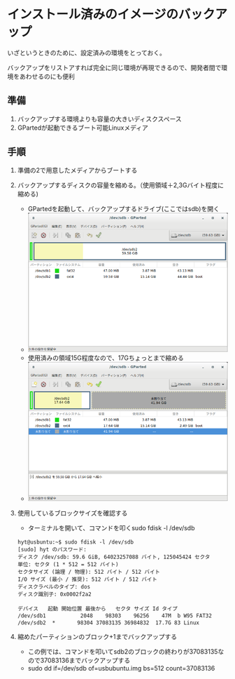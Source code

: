# インストール済みのイメージのバックアップ

いざというときのために、設定済みの環境をとっておく。

バックアップをリストアすれば完全に同じ環境が再現できるので、開発者間で環境をあわせるのにも便利

## 準備

1. バックアップする環境よりも容量の大きいディスクスペース
2. GPartedが起動できるブート可能Linuxメディア

## 手順

1. 準備の2で用意したメディアからブートする
2. バックアップするディスクの容量を縮める。（使用領域＋2,3Gバイト程度に縮める)
   - GPartedを起動して、バックアップするドライブ(ここではsdb)を開く
   - ![gparted1](./pic/backup01.png)
   - 使用済みの領域15G程度なので、17Gちょっとまで縮める
   - ![gparted2](./pic/backup02.png)
3. 使用しているブロックサイズを確認する

   - ターミナルを開いて、コマンドを叩くsudo fdisk -l /dev/sdb

   ```shell
   hyt@usbuntu:~$ sudo fdisk -l /dev/sdb
   [sudo] hyt のパスワード:
   ディスク /dev/sdb: 59.6 GiB, 64023257088 バイト, 125045424 セクタ
   単位: セクタ (1 * 512 = 512 バイト)
   セクタサイズ (論理 / 物理): 512 バイト / 512 バイト
   I/O サイズ (最小 / 推奨): 512 バイト / 512 バイト
   ディスクラベルのタイプ: dos
   ディスク識別子: 0x0002f2a2

   デバイス   起動 開始位置 最後から   セクタ サイズ Id タイプ
   /dev/sdb1           2048    98303    96256    47M  b W95 FAT32
   /dev/sdb2  *       98304 37083135 36984832  17.7G 83 Linux
   ```

4. 縮めたパーティションのブロック+1までバックアップする
   - この例では、コマンドを叩いてsdb2のブロックの終わりが37083135なので37083136までバックアップする
   - sudo dd if=/dev/sdb of=usbubuntu.img bs=512 count=37083136
